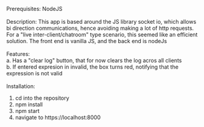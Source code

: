 Prerequisites: NodeJS
<br/>
<br/>
Description: 
  This app is based around the JS library socket io, which allows bi direction communications, hence avoiding making a lot of http requests. 
  For a "live inter-client/chatroom" type scenario, this seemed like an efficient solution. The front end is vanilla JS, and the back end is nodeJs
<br/>
<br/>
Features:
<br/>
  a. Has a "clear log" button, that for now clears the log acros all clients
  <br/>
  b. If entered expresion in invalid, the box turns red, notifying that the expression is not valid
  <br/>
  <br/>
Installation: 
  1. cd into the repository
  2. npm install 
  3. npm start
  4. navigate to https://localhost:8000 
 
